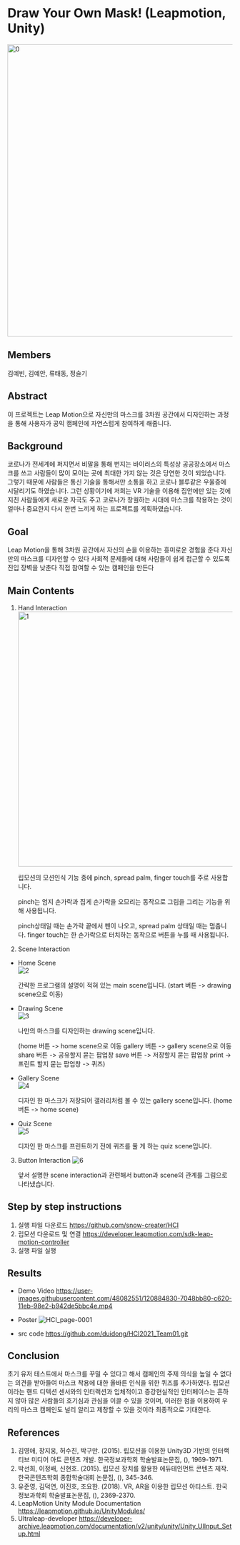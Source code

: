 # Draw Your Own Mask! (Leapmotion, Unity) 
<img width="654" alt="0" src="https://user-images.githubusercontent.com/48082551/120884763-1b0caa00-c620-11eb-9979-cff4cad1ec6c.png">


## Members
김예빈, 김예안, 류태동, 정슬기

## Abstract
이 프로젝트는 Leap Motion으로 자신만의 마스크를 3차원 공간에서 디자인하는 과정을 통해 사용자가 공익 캠페인에 자연스럽게 참여하게 해줍니다.

## Background 
코로나가 전세계에 퍼지면서 비말을 통해 번지는 바이러스의 특성상 공공장소에서 마스크를 쓰고 사람들이 많이 모이는 곳에 최대한 가지 않는 것은 당연한 것이 되었습니다. 그렇기 때문에 사람들은 통신 기술을 통해서만 소통을 하고 코로나 블루같은 우울증에 시달리기도 하였습니다. 그런 상황이기에 저희는 VR 기술을 이용해 집안에만 있는 것에 지친 사람들에게 새로운 자극도 주고 코로나가 창궐하는 시대에 마스크를 착용하는 것이 얼마나 중요한지 다시 한번 느끼게 하는 프로젝트를 계획하였습니다.

## Goal 
Leap Motion을 통해 3차원 공간에서 자신의 손을 이용하는 흥미로운 경험을 준다
자신만의 마스크를 디자인할 수 있다
사회적 문제들에 대해 사람들이 쉽게 접근할 수 있도록 진입 장벽을 낮춘다
직접 참여할 수 있는 캠페인을 만든다

## Main Contents 
1.  Hand Interaction   
    <img width="571" alt="1" src="https://user-images.githubusercontent.com/48082551/120884773-2c55b680-c620-11eb-9496-2ba290384c60.png">
    
    
    립모션의 모션인식 기능 중에 pinch, spread palm, finger touch를 주로 사용합니다. 
    
    pinch는 엄지 손가락과 집게 손가락을 오므리는 동작으로 그림을 그리는 기능을 위해 사용됩니다. 
    
    pinch상태일 때는 손가락 끝에서 펜이 나오고, spread palm 상태일 때는 멈춥니다. finger touch는 한 손가락으로 터치하는 동작으로 버튼을 누를 때 사용됩니다.


2.  Scene Interaction 

* Home Scene   
![2](https://user-images.githubusercontent.com/48082551/120884778-324b9780-c620-11eb-87ec-4c9cdcd4c9c0.png)

    간략한 프로그램의 설명이 적혀 있는 main scene입니다.
    (start 버튼 -> drawing scene으로 이동) 

* Drawing Scene   
![3](https://user-images.githubusercontent.com/48082551/120884781-37a8e200-c620-11eb-8cc7-78a30b81d7b9.png)

    나만의 마스크를 디자인하는 drawing scene입니다.

    (home 버튼 -> home scene으로 이동
    gallery 버튼 -> gallery scene으로 이동 
    share 버튼 -> 공유할지 묻는 팝업창
    save 버튼 -> 저장할지 묻는 팝업창 
    print -> 프린트 할지 묻는 팝업창 -> 퀴즈)  

* Gallery Scene   
![4](https://user-images.githubusercontent.com/48082551/120884789-3f688680-c620-11eb-886c-d5826ac84d61.png)

    디자인 한 마스크가 저장되어 갤러리처럼 볼 수 있는 gallery scene입니다.
    (home 버튼 -> home scene) 

* Quiz Scene   
![5](https://user-images.githubusercontent.com/48082551/120884793-442d3a80-c620-11eb-9273-b68e00d2d785.png)

    디자인 한 마스크를 프린트하기 전에 퀴즈를 풀 게 하는 quiz scene입니다.      
   
3.  Button Interaction 
![6](https://user-images.githubusercontent.com/48082551/120884805-4b544880-c620-11eb-8f91-c8323c95e992.png)

    앞서 설명한 scene interaction과 관련해서 button과 scene의 관계를 그림으로 나타냈습니다.


## Step by step instructions
1.  실행 파일 다운로드 https://github.com/snow-creater/HCI
3.  립모션 다운로드 및 연결 https://developer.leapmotion.com/sdk-leap-motion-controller
4.  실행 파일 실행

## Results
* Demo Video
https://user-images.githubusercontent.com/48082551/120884830-7048bb80-c620-11eb-98e2-b942de5bbc4e.mp4

* Poster
![HCI_page-0001](https://user-images.githubusercontent.com/48082551/120884909-e9e0a980-c620-11eb-9e89-2430b7c96154.jpg)

* src code
https://github.com/duidong/HCI2021_Team01.git

## Conclusion 
초기 유저 테스트에서 마스크를 꾸밀 수 있다고 해서 캠페인의 주제 의식을 높일 수 없다는 의견을 받아들여 마스크 착용에 대한 올바른 인식을 위한 퀴즈를 추가하였다. 
립모션이라는 핸드 디텍션 센서와의 인터랙션과 입체적이고 증강현실적인 인터페이스는 흔하지 않아 많은 사람들의 호기심과 관심을 이끌 수 있을 것이며, 
이러한 점을 이용하여 우리의 마스크 캠페인도 널리 알리고 제창할 수 있을 것이라 최종적으로 기대한다.

## References
1.    김영애, 장지웅, 허수진, 박구만. (2015). 립모션을 이용한 Unity3D 기반의 인터랙티브 미디어 아트 콘텐츠 개발. 한국정보과학회 학술발표논문집, (), 1969-1971.
2.    박선희, 이정배, 신현호. (2015). 립모션 장치를 활용한 에듀테인먼트 콘텐츠 제작. 한국콘텐츠학회 종합학술대회 논문집, (), 345-346.
3.    유준영, 김덕연, 이진호, 조요한. (2018). VR, AR을 이용한 립모션 아티스트. 한국정보과학회 학술발표논문집, (), 2369-2370.
4.    LeapMotion Unity Module Documentation https://leapmotion.github.io/UnityModules/
5.    Ultraleap-developer https://developer-archive.leapmotion.com/documentation/v2/unity/unity/Unity_UIInput_Setup.html

 
